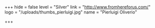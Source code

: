 +++
hide = false
level = "Silver"
link = "http://www.fromhereforus.com/"
logo = "/uploads/thumbs_pierluigi.jpg"
name = "Pierluigi Oliverio"

+++
